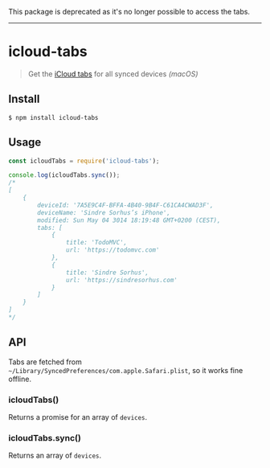 This package is deprecated as it's no longer possible to access the tabs.

---

# icloud-tabs

> Get the [iCloud tabs](https://www.google.com/search?q=icloud+tabs) for all synced devices *(macOS)*

## Install

```
$ npm install icloud-tabs
```

## Usage

```js
const icloudTabs = require('icloud-tabs');

console.log(icloudTabs.sync());
/*
[
	{
		deviceId: '7A5E9C4F-BFFA-4B40-9B4F-C61CA4CWAD3F',
		deviceName: 'Sindre Sorhus’s iPhone',
		modified: Sun May 04 3014 18:19:48 GMT+0200 (CEST),
		tabs: [
			{
				title: 'TodoMVC',
				url: 'https://todomvc.com'
			},
			{
				title: 'Sindre Sorhus',
				url: 'https://sindresorhus.com'
			}
		]
	}
]
*/
```

## API

Tabs are fetched from `~/Library/SyncedPreferences/com.apple.Safari.plist`, so it works fine offline.

### icloudTabs()

Returns a promise for an array of `devices`.

### icloudTabs.sync()

Returns an array of `devices`.
